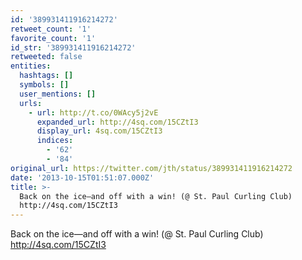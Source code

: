 ```yaml
---
id: '389931411916214272'
retweet_count: '1'
favorite_count: '1'
id_str: '389931411916214272'
retweeted: false
entities:
  hashtags: []
  symbols: []
  user_mentions: []
  urls:
    - url: http://t.co/0WAcy5j2vE
      expanded_url: http://4sq.com/15CZtI3
      display_url: 4sq.com/15CZtI3
      indices:
        - '62'
        - '84'
original_url: https://twitter.com/jth/status/389931411916214272
date: '2013-10-15T01:51:07.000Z'
title: >-
  Back on the ice—and off with a win! (@ St. Paul Curling Club)
  http://4sq.com/15CZtI3
---
```


Back on the ice—and off with a win! (@ St. Paul Curling Club) http://4sq.com/15CZtI3